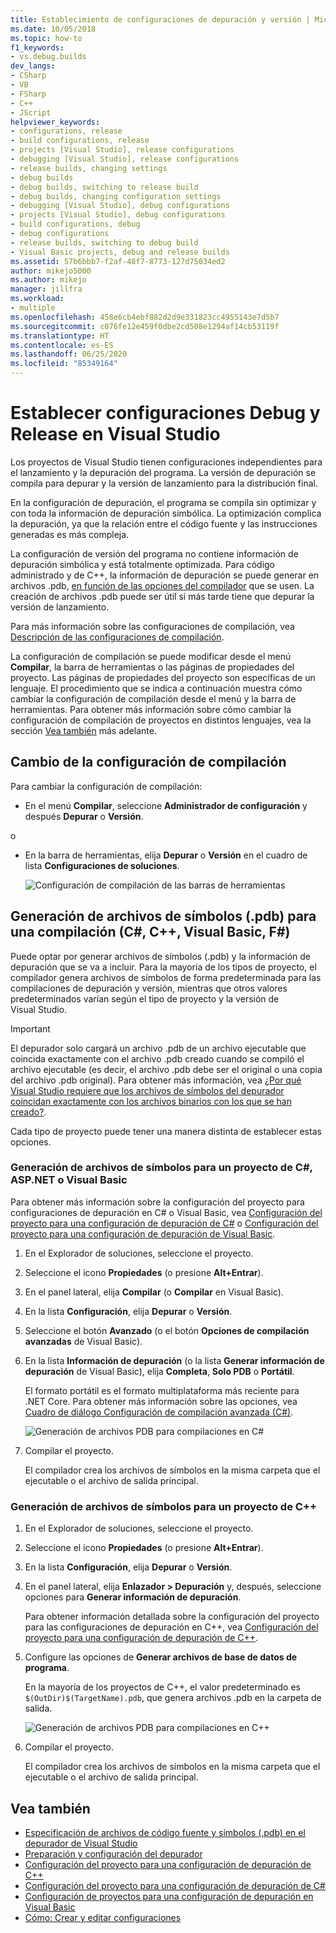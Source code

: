```yaml
---
title: Establecimiento de configuraciones de depuración y versión | Microsoft Docs
ms.date: 10/05/2018
ms.topic: how-to
f1_keywords:
- vs.debug.builds
dev_langs:
- CSharp
- VB
- FSharp
- C++
- JScript
helpviewer_keywords:
- configurations, release
- build configurations, release
- projects [Visual Studio], release configurations
- debugging [Visual Studio], release configurations
- release builds, changing settings
- debug builds
- debug builds, switching to release build
- debug builds, changing configuration settings
- debugging [Visual Studio], debug configurations
- projects [Visual Studio], debug configurations
- build configurations, debug
- debug configurations
- release builds, switching to debug build
- Visual Basic projects, debug and release builds
ms.assetid: 57b6bbb7-f2af-48f7-8773-127d75034ed2
author: mikejo5000
ms.author: mikejo
manager: jillfra
ms.workload:
- multiple
ms.openlocfilehash: 458e6cb4ebf882d2d9e331823cc4955143e7d5b7
ms.sourcegitcommit: c076fe12e459f0dbe2cd508e1294af14cb53119f
ms.translationtype: HT
ms.contentlocale: es-ES
ms.lasthandoff: 06/25/2020
ms.locfileid: "85349164"
---
```

# <a name="set-debug-and-release-configurations-in-visual-studio"></a>Establecer configuraciones Debug y Release en Visual Studio

Los proyectos de Visual Studio tienen configuraciones independientes para el lanzamiento y la depuración del programa. La versión de depuración se compila para depurar y la versión de lanzamiento para la distribución final.

En la configuración de depuración, el programa se compila sin optimizar y con toda la información de depuración simbólica. La optimización complica la depuración, ya que la relación entre el código fuente y las instrucciones generadas es más compleja.

La configuración de versión del programa no contiene información de depuración simbólica y está totalmente optimizada. Para código administrado y de C++, la información de depuración se puede generar en archivos .pdb, [en función de las opciones del compilador](#BKMK_symbols_release) que se usen. La creación de archivos .pdb puede ser útil si más tarde tiene que depurar la versión de lanzamiento.

Para más información sobre las configuraciones de compilación, vea [Descripción de las configuraciones de compilación](../ide/understanding-build-configurations.md).

La configuración de compilación se puede modificar desde el menú **Compilar**, la barra de herramientas o las páginas de propiedades del proyecto. Las páginas de propiedades del proyecto son específicas de un lenguaje. El procedimiento que se indica a continuación muestra cómo cambiar la configuración de compilación desde el menú y la barra de herramientas. Para obtener más información sobre cómo cambiar la configuración de compilación de proyectos en distintos lenguajes, vea la sección [Vea también](#see-also) más adelante.

## <a name="change-the-build-configuration"></a>Cambio de la configuración de compilación

Para cambiar la configuración de compilación:

* En el menú **Compilar**, seleccione **Administrador de configuración** y después **Depurar** o **Versión**.

o

* En la barra de herramientas, elija **Depurar** o **Versión** en el cuadro de lista **Configuraciones de soluciones**.

  ![Configuración de compilación de las barras de herramientas](../debugger/media/toolbarbuildconfiguration.png "ToolbarBuildConfiguration")

## <a name="generate-symbol-pdb-files-for-a-build-c-c-visual-basic-f"></a><a name="BKMK_symbols_release"></a>Generación de archivos de símbolos (.pdb) para una compilación (C#, C++, Visual Basic, F#)

Puede optar por generar archivos de símbolos (.pdb) y la información de depuración que se va a incluir. Para la mayoría de los tipos de proyecto, el compilador genera archivos de símbolos de forma predeterminada para las compilaciones de depuración y versión, mientras que otros valores predeterminados varían según el tipo de proyecto y la versión de Visual Studio.

> [!IMPORTANT]
> El depurador solo cargará un archivo .pdb de un archivo ejecutable que coincida exactamente con el archivo .pdb creado cuando se compiló el archivo ejecutable (es decir, el archivo .pdb debe ser el original o una copia del archivo .pdb original). Para obtener más información, vea [¿Por qué Visual Studio requiere que los archivos de símbolos del depurador coincidan exactamente con los archivos binarios con los que se han creado?](https://blogs.msdn.microsoft.com/jimgries/2007/07/06/why-does-visual-studio-require-debugger-symbol-files-to-exactly-match-the-binary-files-that-they-were-built-with/).

Cada tipo de proyecto puede tener una manera distinta de establecer estas opciones.

### <a name="generate-symbol-files-for-a-c-aspnet-or-visual-basic-project"></a>Generación de archivos de símbolos para un proyecto de C#, ASP.NET o Visual Basic

Para obtener más información sobre la configuración del proyecto para configuraciones de depuración en C# o Visual Basic, vea [Configuración del proyecto para una configuración de depuración de C#](../debugger/project-settings-for-csharp-debug-configurations.md) o [Configuración del proyecto para una configuración de depuración de Visual Basic](../debugger/project-settings-for-a-visual-basic-debug-configuration.md).

1. En el Explorador de soluciones, seleccione el proyecto.

2. Seleccione el icono **Propiedades** (o presione **Alt+Entrar**).

3. En el panel lateral, elija **Compilar** (o **Compilar** en Visual Basic).

4. En la lista **Configuración**, elija **Depurar** o **Versión**.

5. Seleccione el botón **Avanzado** (o el botón **Opciones de compilación avanzadas** de Visual Basic).

6. En la lista **Información de depuración** (o la lista **Generar información de depuración** de Visual Basic), elija **Completa**, **Solo PDB** o **Portátil**.

   El formato portátil es el formato multiplataforma más reciente para .NET Core. Para obtener más información sobre las opciones, vea [Cuadro de diálogo Configuración de compilación avanzada (C#)](../ide/reference/advanced-build-settings-dialog-box-csharp.md).

   ![Generación de archivos PDB para compilaciones en C#](../debugger/media/dbg_project_properties_pdb_csharp.png "GeneratePDBsForCSharp")

7. Compilar el proyecto.

   El compilador crea los archivos de símbolos en la misma carpeta que el ejecutable o el archivo de salida principal.

### <a name="generate-symbol-files-for-a-c-project"></a>Generación de archivos de símbolos para un proyecto de C++

1. En el Explorador de soluciones, seleccione el proyecto.

2. Seleccione el icono **Propiedades** (o presione **Alt+Entrar**).

3. En la lista **Configuración**, elija **Depurar** o **Versión**.

4. En el panel lateral, elija **Enlazador > Depuración** y, después, seleccione opciones para **Generar información de depuración**.

   Para obtener información detallada sobre la configuración del proyecto para las configuraciones de depuración en C++, vea [Configuración del proyecto para una configuración de depuración de C++](../debugger/project-settings-for-a-cpp-debug-configuration.md).

5. Configure las opciones de **Generar archivos de base de datos de programa**.

   En la mayoría de los proyectos de C++, el valor predeterminado es `$(OutDir)$(TargetName).pdb`, que genera archivos .pdb en la carpeta de salida.

   ![Generación de archivos PDB para compilaciones en C++](../debugger/media/dbg_project_properties_pdb_cplusplus.png "GeneratePDBsforCPlusPlus")

6. Compilar el proyecto.

   El compilador crea los archivos de símbolos en la misma carpeta que el ejecutable o el archivo de salida principal.

## <a name="see-also"></a><a name="see-also"></a>Vea también

- [Especificación de archivos de código fuente y símbolos (.pdb) en el depurador de Visual Studio](../debugger/specify-symbol-dot-pdb-and-source-files-in-the-visual-studio-debugger.md)<br/>
- [Preparación y configuración del depurador](../debugger/debugger-settings-and-preparation.md)<br/>
- [Configuración del proyecto para una configuración de depuración de C++](../debugger/project-settings-for-a-cpp-debug-configuration.md)<br/>
- [Configuración del proyecto para una configuración de depuración de C#](../debugger/project-settings-for-csharp-debug-configurations.md)<br/>
- [Configuración de proyectos para una configuración de depuración en Visual Basic](../debugger/project-settings-for-a-visual-basic-debug-configuration.md)<br/>
- [Cómo: Crear y editar configuraciones](../ide/how-to-create-and-edit-configurations.md)
